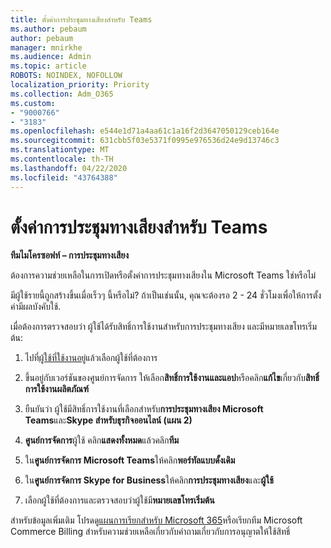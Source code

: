 ```yaml
---
title: ตั้งค่าการประชุมทางเสียงสําหรับ Teams
ms.author: pebaum
author: pebaum
manager: mnirkhe
ms.audience: Admin
ms.topic: article
ROBOTS: NOINDEX, NOFOLLOW
localization_priority: Priority
ms.collection: Adm_O365
ms.custom:
- "9000766"
- "3183"
ms.openlocfilehash: e544e1d71a4aa61c1a16f2d3647050129ceb164e
ms.sourcegitcommit: 631cbb5f03e5371f0995e976536d24e9d13746c3
ms.translationtype: MT
ms.contentlocale: th-TH
ms.lasthandoff: 04/22/2020
ms.locfileid: "43764388"
---
```

# <a name="setup-audio-conferencing-for-teams"></a>ตั้งค่าการประชุมทางเสียงสําหรับ Teams

**ทีมไมโครซอฟท์ – การประชุมทางเสียง**

ต้องการความช่วยเหลือในการเปิดหรือตั้งค่าการประชุมทางเสียงใน Microsoft Teams ใช่หรือไม่

มีผู้ใช้รายนี้ถูกสร้างขึ้นเมื่อเร็วๆ นี้หรือไม่?  ถ้าเป็นเช่นนั้น, คุณจะต้องรอ 2 - 24 ชั่วโมงเพื่อให้การตั้งค่ามีผลบังคับใช้.

เมื่อต้องการตรวจสอบว่า ผู้ใช้ได้รับสิทธิ์การใช้งานสําหรับการประชุมทางเสียง และมีหมายเลขโทรเริ่มต้น:

1. ไปที่[ผู้ใช้ที่ใช้งานอยู่](https://admin.microsoft.com/Adminportal/Home?source=applauncher#/users)แล้วเลือกผู้ใช้ที่ต้องการ

2. ขึ้นอยู่กับเวอร์ชันของศูนย์การจัดการ ให้เลือก**สิทธิ์การใช้งานและแอป**หรือคลิก**แก้ไข**เกี่ยวกับ**สิทธิ์การใช้งานผลิตภัณฑ์**

3. ยืนยันว่า ผู้ใช้มีสิทธิ์การใช้งานที่เลือกสําหรับ**การประชุมทางเสียง Microsoft Teams**และ**Skype สําหรับธุรกิจออนไลน์ (แผน 2)**

4. **ศูนย์การจัดการ**ผู้ใช้ คลิก**แสดงทั้งหมด**แล้วคลิก**ทีม**

5. ใน**ศูนย์การจัดการ Microsoft Teams**ให้คลิก**พอร์ทัลแบบดั้งเดิม**

6. ใน**ศูนย์การจัดการ Skype for Business**ให้คลิก**การประชุมทางเสียง**และ**ผู้ใช้**

7. เลือกผู้ใช้ที่ต้องการและตรวจสอบว่าผู้ใช้มี**หมายเลขโทรเริ่มต้น**

สําหรับข้อมูลเพิ่มเติม โปรดดู[แผนการเรียกสําหรับ Microsoft 365](https://docs.microsoft.com/microsoftteams/calling-plans-for-office-365)หรือเรียกทีม Microsoft Commerce Billing สําหรับความช่วยเหลือเกี่ยวกับคําถามเกี่ยวกับการอนุญาตให้ใช้สิทธิ์